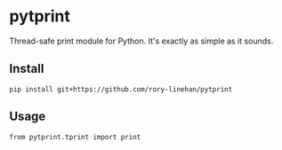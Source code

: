 # pytprint
Thread-safe print module for Python. It's exactly as simple as it sounds.

## Install

`pip install git+https://github.com/rory-linehan/pytprint`

## Usage

`from pytprint.tprint import print`
